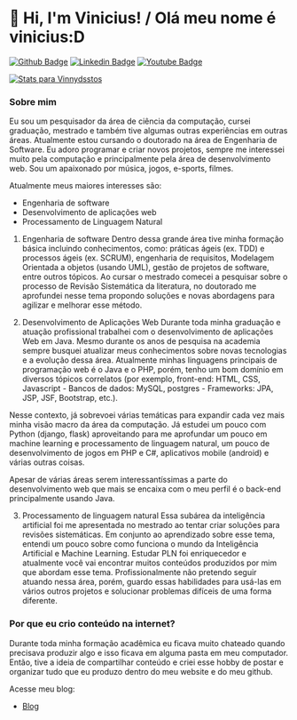 # 👋 Hi, I'm Vinicius! / Olá meu nome é vinicius:D

[![Github Badge](https://img.shields.io/badge/-Github-000?style=flat-square&logo=Github&logoColor=white&link=https://github.com/vinnydsstos)](https://github.com/vinnydsstos)
[![Linkedin Badge](https://img.shields.io/badge/-LinkedIn-blue?style=flat-square&logo=Linkedin&logoColor=white&link=https://www.linkedin.com/in/vinicius-dos-santos/)](https://www.linkedin.com/in/vinicius-dos-santos/)
[![Youtube Badge](https://img.shields.io/badge/-YouTube-ff0000?style=flat-square&labelColor=ff0000&logo=youtube&logoColor=white&link=https://www.youtube.com/user/TreinaWeb)](https://www.youtube.com/channel/UCsmikiRAV6dUaiC2ZVKShtQ)

[![Stats para Vinnydsstos](https://github-readme-stats.vercel.app/api?username=vinnydsstos)](https://github.com/vinnydsstos/github-readme-stats)



### Sobre mim

Eu sou um pesquisador da área de ciência da computação, cursei graduação, mestrado e também tive algumas outras experiências em outras áreas. Atualmente estou cursando o doutorado na área de Engenharia de Software. Eu adoro programar e criar novos projetos, sempre me interessei muito pela computação e principalmente pela área de desenvolvimento web. Sou um apaixonado por música, jogos, e-sports, filmes.

Atualmente meus maiores interesses são:

- Engenharia de software 
- Desenvolvimento de aplicações web
- Processamento de Linguagem Natural

1. Engenharia de software
Dentro dessa grande área tive minha formação básica incluindo conhecimentos, como: práticas ágeis (ex. TDD) e processos ágeis (ex. SCRUM), engenharia de requisitos, Modelagem Orientada a objetos (usando UML), gestão de projetos de software, entre outros tópicos. Ao cursar o mestrado comecei a pesquisar sobre o processo de Revisão Sistemática da literatura, no doutorado me aprofundei nesse tema propondo soluções e novas abordagens para agilizar e melhorar esse método.

2. Desenvolvimento de Aplicações Web
Durante toda minha graduação e atuação profissional trabalhei com o desenvolvimento de aplicações Web em Java. Mesmo durante os anos de pesquisa na academia sempre busquei atualizar meus conhecimentos sobre novas tecnologias e a evolução dessa área. Atualmente minhas linguagens principais de programação web é o Java e o PHP, porém, tenho um bom domínio em diversos tópicos correlatos (por exemplo, front-end: HTML, CSS, Javascript - Bancos de dados: MySQL, postgres - Frameworks: JPA, JSP, JSF, Bootstrap, etc.). 

Nesse contexto, já sobrevoei várias temáticas para expandir cada vez mais minha visão macro da área da computação. Já estudei um pouco com Python (django, flask) aproveitando para me aprofundar um pouco em machine learning e processamento de linguagem natural, um pouco de desenvolvimento de jogos em PHP e C#, aplicativos mobile (android) e várias outras coisas. 

Apesar de várias áreas serem interessantíssimas a parte do desenvolvimento web que mais se encaixa com o meu perfil é o back-end principalmente usando Java. 

3. Processamento de linguagem natural
Essa subárea da inteligência artificial foi me apresentada no mestrado ao tentar criar soluções para revisões sistemáticas. Em conjunto ao aprendizado sobre esse tema, entendi um pouco sobre como funciona o mundo da Inteligência Artificial e Machine Learning. Estudar PLN foi enriquecedor e atualmente você vai encontrar muitos conteúdos produzidos por mim que abordam esse tema. Profissionalmente não pretendo seguir atuando nessa área, porém, guardo essas habilidades para usá-las em vários outros projetos e solucionar problemas difíceis de uma forma diferente.

### Por que eu crio conteúdo na internet?

Durante toda minha formação acadêmica eu ficava muito chateado quando precisava produzir algo e isso ficava em alguma pasta em meu computador. Então, tive a ideia de compartilhar conteúdo e criei esse hobby de postar e organizar tudo que eu produzo dentro do meu website e do meu github.

Acesse meu blog:

- [Blog](https://www.computersciencemaster.com.br) 



